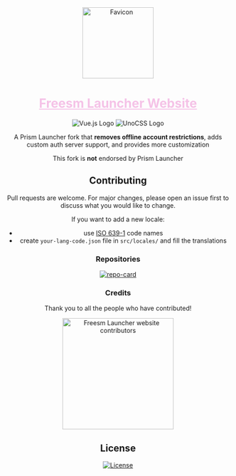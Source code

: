 <div align="center">

<img width="160" height="160" align="center" src="https://github.com/FreesmTeam/FreesmLauncher/raw/develop/docs/favicon.webp" alt="Favicon">

<h1>
  <a style="color:#f5c2e7" href="https://new.freesmlauncher.org/">Freesm Launcher Website</a>
</h1>

<img alt="Vue.js Logo" src="https://img.shields.io/badge/vuejs-%2335495e.svg?style=for-the-badge&logo=vuedotjs&logoColor=%234FC08D">
<img alt="UnoCSS Logo" src="https://img.shields.io/badge/unocss-333333.svg?style=for-the-badge&logo=unocss&logoColor=white">


<p><!-- To add some space between badges and text --></p>

<p>
A Prism Launcher fork that <strong>removes offline account restrictions</strong>, adds custom auth server support, and provides more customization
</p>

<p>
This fork is <strong>not</strong> endorsed by Prism Launcher
</p>

## Contributing

Pull requests are welcome. For major changes, please open an issue first to discuss what you would like to change.

If you want to add a new locale:

- use [ISO 639-1](https://ru.wikipedia.org/wiki/%D0%A1%D0%BF%D0%B8%D1%81%D0%BE%D0%BA_%D0%BA%D0%BE%D0%B4%D0%BE%D0%B2_ISO_639-1) code names
- create `your-lang-code.json` file in `src/locales/` and fill the translations

### Repositories

[![repo-card]](https://github.com/freesmteam/freesmlauncher)

### Credits

Thank you to all the people who have contributed!

<a href="https://github.com/freesmteam/website/graphs/contributors">
  <img alt="Freesm Launcher website contributors" src="https://contrib.rocks/image?repo=freesmteam/website" width="250"/>
</a>

## License

<a href="./LICENSE">
  <img src="https://img.shields.io/github/license/freesmteam/website?label=License&logo=gnu&color=C4282D&style=for-the-badge" alt="License">
</a>

</div>

<!-- Variables -->

[repo-card]: https://github-readme-stats.vercel.app/api/pin/?username=freesmteam&repo=freesmlauncher&bg_color=0c0c13&text_color=ffffff&title_color=f5c2e7&icon_color=f5c2e7&border_radius=8&hide_border=true